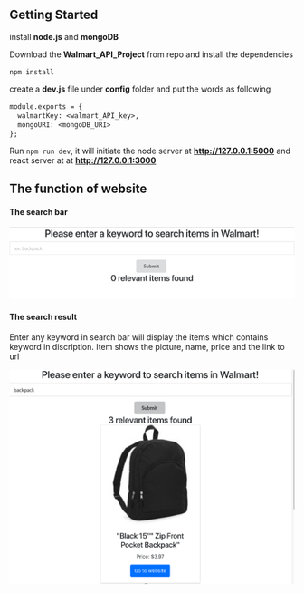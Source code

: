 ## Getting Started

install **node.js** and **mongoDB**

Download the **Walmart_API_Project** from repo and install the dependencies
```
npm install
```

create a **dev.js** file under **config** folder and put the words as following
```
module.exports = {
  walmartKey: <walmart_API_key>,
  mongoURI: <mongoDB_URI>
};
```
Run `npm run dev`, it will initiate the node server at **http://127.0.0.1:5000** and react server at at **http://127.0.0.1:3000**

## The function of website

#### The search bar

![Screenshot](pic/search_bar.png)

#### The search result

Enter any keyword in search bar will display the items which contains keyword in discription. Item shows the picture, name, price and the link to url

![Screenshot](pic/search_display.png)

